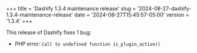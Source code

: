 +++
title = 'Dashify 1.3.4 maintenance release'
slug = '2024-08-27-dashify-1.3.4-maintenance-release'
date = '2024-08-27T15:45:57-05:00'
version = '1.3.4'
+++

This release of Dashify fixes 1 bug:

- PHP error: `Call to undefined function is_plugin_active()`
